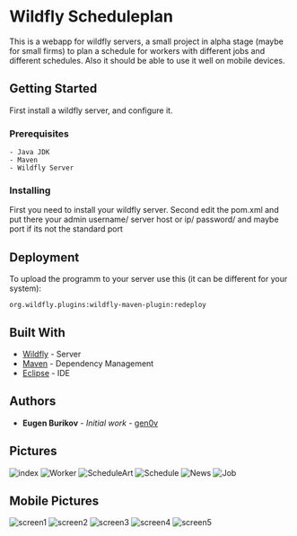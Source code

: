 # Wildfly Scheduleplan

This is a webapp for wildfly servers, a small project in alpha stage (maybe for small firms) to plan a schedule for workers with different jobs and different schedules. Also it should be able to use it well on mobile devices.

## Getting Started

First install a wildfly server, and configure it.

### Prerequisites

```
- Java JDK
- Maven
- Wildfly Server
```

### Installing

First you need to install your wildfly server.
Second edit the pom.xml and put there your admin username/ server host or ip/ password/ and maybe port if its not the standard port

## Deployment

To upload the programm to your server use this (it can be different for your system):
```
org.wildfly.plugins:wildfly-maven-plugin:redeploy
```

## Built With

* [Wildfly](https://wildfly.org/)   - Server
* [Maven](https://maven.apache.org/) - Dependency Management
* [Eclipse](https://www.eclipse.org/) - IDE


## Authors

* **Eugen Burikov** - *Initial work* - [gen0v](https://github.com/gen0v)

## Pictures

![index](https://user-images.githubusercontent.com/45632380/56865194-7d1f6d80-69cb-11e9-8fb0-e5b5222e90db.png)
![Worker](https://user-images.githubusercontent.com/45632380/56865198-8c062000-69cb-11e9-8e67-b8a2f3a59189.png)
![ScheduleArt](https://user-images.githubusercontent.com/45632380/56865200-90323d80-69cb-11e9-8a37-96746dc69cfd.png)
![Schedule](https://user-images.githubusercontent.com/45632380/56865202-96281e80-69cb-11e9-874e-817a742365f3.png)
![News](https://user-images.githubusercontent.com/45632380/56865203-9a543c00-69cb-11e9-9ce2-e2e0e347ddb0.png)
![Job](https://user-images.githubusercontent.com/45632380/56865207-9f18f000-69cb-11e9-8074-0e5a6cfa8db0.png)

## Mobile Pictures

![screen1](https://user-images.githubusercontent.com/45632380/56921831-0f586c00-6ac7-11e9-8d51-c98dbfea9bad.jpg)
![screen2](https://user-images.githubusercontent.com/45632380/56921832-0f586c00-6ac7-11e9-8595-8ed7222f9ed3.jpg)
![screen3](https://user-images.githubusercontent.com/45632380/56921833-0ff10280-6ac7-11e9-854d-eabe92529de8.jpg)
![screen4](https://user-images.githubusercontent.com/45632380/56921834-0ff10280-6ac7-11e9-85e8-81b7eac2ee33.jpg)
![screen5](https://user-images.githubusercontent.com/45632380/56921835-0ff10280-6ac7-11e9-9373-6be352523fdc.jpg)
